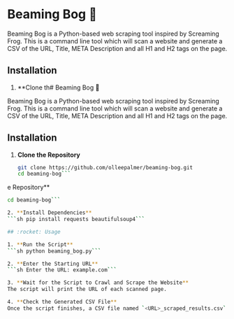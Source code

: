 # Beaming Bog 💩 

Beaming Bog is a Python-based web scraping tool inspired by Screaming Frog. This is a command line tool which will scan a website and generate a CSV of the URL, Title, META Description and all H1 and H2 tags on the page.

## Installation

1. **Clone th# Beaming Bog 💩 

Beaming Bog is a Python-based web scraping tool inspired by Screaming Frog. This is a command line tool which will scan a website and generate a CSV of the URL, Title, META Description and all H1 and H2 tags on the page.

## Installation

1. **Clone the Repository**
   ```sh
   git clone https://github.com/olleepalmer/beaming-bog.git
   cd beaming-bog```
   
e Repository**
   ```sh git clone https://github.com/olleepalmer/beaming-bog.git
cd beaming-bog```

2. **Install Dependencies**
   ```sh pip install requests beautifulsoup4```

## :rocket: Usage

1. **Run the Script**
   ```sh python beaming_bog.py```
   
2. **Enter the Starting URL**
   ```sh Enter the URL: example.com```

3. **Wait for the Script to Crawl and Scrape the Website**
   The script will print the URL of each scanned page.

4. **Check the Generated CSV File**
   Once the script finishes, a CSV file named `<URL>_scraped_results.csv` will be generated in the current directory.


